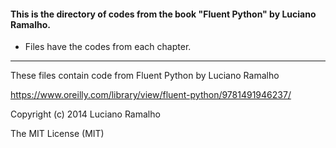 #### This is the directory of codes from the book "Fluent Python" by Luciano Ramalho. ####



* Files have the codes from each chapter.

------------------------------------------------------------

These files contain code from
Fluent Python by Luciano Ramalho

https://www.oreilly.com/library/view/fluent-python/9781491946237/

Copyright (c) 2014 Luciano Ramalho

The MIT License (MIT)





